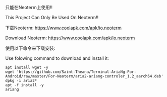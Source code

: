 只能在Neoterm上使用!!

This Project Can Only Be Used On Neoterm!!

下载Neoterm: https://www.coolapk.com/apk/io.neoterm

Download Neoterm: https://www.coolapk.com/apk/io.neoterm


使用以下命令来下载安装:

Use folowing command to download and install it:

```shell
apt install wget -y
wget 'https://github.com/Saint-Theana/Terminal-AriaNg-For-Android/raw/master/For-Neoterm/aria2-ariang-controler_1.2_aarch64.deb'
dpkg -i aria2*
apt -f install -y
ariang
```



 
